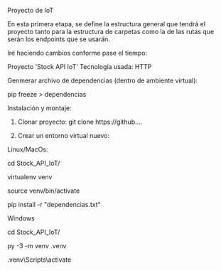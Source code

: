 Proyecto de IoT

En esta primera etapa, se define la estructura general que tendrá el proyecto tanto para la estructura de carpetas como la de las rutas que serán los endpoints que se usarán.

Iré haciendo cambios conforme pase el tiempo:

Proyecto 'Stock API IoT'
Tecnología usada: HTTP

Genmerar archivo de dependencias (dentro de ambiente virtual):

pip freeze > dependencias

Instalación y montaje:

1. Clonar proyecto:
git clone https://github....

1. Crear un entorno virtual nuevo:

Linux/MacOs:

cd Stock_API_IoT/

virtualenv venv

source venv/bin/activate

pip install -r "dependencias.txt"


Windows

cd Stock_API_IoT/

py -3 -m venv .venv

.venv\Scripts\activate